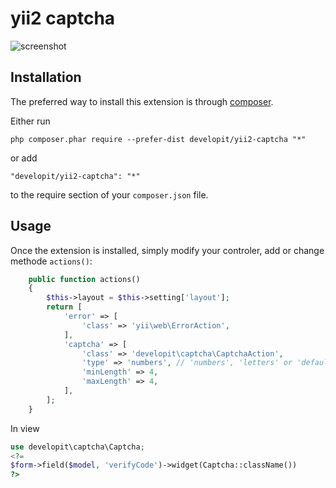 yii2 captcha
============

![screenshot](http://www.developit.ir/tmp/yii2-captcha.jpg)

Installation
------------

The preferred way to install this extension is through [composer](http://getcomposer.org/download/).

Either run

```
php composer.phar require --prefer-dist developit/yii2-captcha "*"
```

or add

```
"developit/yii2-captcha": "*"
```

to the require section of your `composer.json` file.


Usage
-----

Once the extension is installed, simply modify your controler, add or change methode `actions()`:

```php
    public function actions()
    {
        $this->layout = $this->setting['layout'];
        return [
            'error' => [
                'class' => 'yii\web\ErrorAction',
            ],
            'captcha' => [
                'class' => 'developit\captcha\CaptchaAction',
                'type' => 'numbers', // 'numbers', 'letters' or 'default' (contains numbers & letters)
                'minLength' => 4,
                'maxLength' => 4,
            ],
        ];
    }
```

In view
```php
use developit\captcha\Captcha;
<?=
$form->field($model, 'verifyCode')->widget(Captcha::className())
?>

